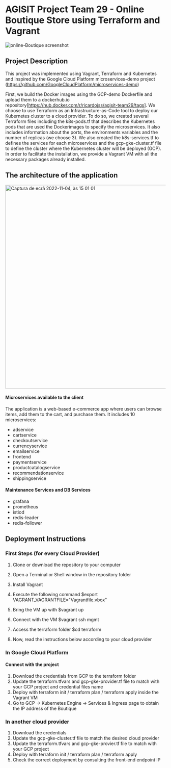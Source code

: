 # AGISIT Project Team 29 - Online Boutique Store using Terraform and Vagrant

![online-Boutique screenshot]()

## Project Description

This project was implemented using Vagrant, Terraform and Kubernetes and inspired by the Google Cloud Platform microservices-demo project (https://github.com/GoogleCloudPlatform/microservices-demo)

First, we build the Docker images using the GCP-demo Dockerfile and upload them to a dockerhub.io repository[https://hub.docker.com/r/ricardojss/agisit-team29/tags]. We choose to use Terraform as an Infrastructure-as-Code tool to deploy our Kubernetes cluster to a cloud provider.
To do so, we created several Terraform files including the k8s-pods.tf that describes the Kubernetes pods that are used the Dockerimages to specify the microservices. It also includes information about the ports, the environments variables and the number of replicas (we choose 3).
We also created the k8s-services.tf to defines the services for each microservices and the gcp-gke-cluster.tf file to define the cluster where the Kubernetes cluster will be deployed (GCP). In order to facilitate the installation, we provide a Vagrant VM with all the necessary packages already installed.

## The architecture of the application

<img width="639" alt="Captura de ecrã 2022-11-04, às 15 01 01" src="https://user-images.githubusercontent.com/56162588/200007286-93264a2e-47c3-403c-abf7-cbf135205e6e.png">


#### Microservices available to the client
The application is a web-based e-commerce app where users can browse items, add them to the cart, and purchase them. It includes 10 microservices:
- adservice
- cartservice
- checkoutservice
- currencyservice
- emailservice
- frontend
- paymentservice
- productcatalogservice
- recommendationservice
- shippingservice

#### Maintenance Services and DB Services
- grafana
- prometheus
- istiod
- redis-leader
- redis-follower

## Deployment Instructions

### First Steps (for every Cloud Provider)

1) Clone or download the repository to your computer

2) Open a Terminal or Shell window in the repository folder

3) Install Vagrant

4) Execute the following command $export VAGRANT_VAGRANTFILE="Vagrantfile.vbox"

5) Bring the VM up with $vagrant up

6) Connect with the VM $vagrant ssh mgmt

7) Access the terraform folder $cd terraform

8) Now, read the instructions below according to your cloud provider

### In Google Cloud Platform

#### Connect with the project
1) Download the credentials from GCP to the terraform folder
2) Update the terraform.tfvars and gcp-gke-provider.tf file to match with your GCP project and credential files name
3) Deploy with terraform init / terraform plan / terraform apply inside the Vagrant VM
4) Go to GCP -> Kubernetes Engine -> Services & Ingress page to obtain the IP address of the Boutique

### In another cloud provider
1) Download the credentials
2) Update the gcp-gke-cluster.tf file to match the desired cloud provider
2) Update the terraform.tfvars and gcp-gke-provier.tf file to match with your GCP project
3) Deploy with terraform init / terraform plan / terraform apply
4) Check the correct deployment by consulting the front-end endpoint IP
